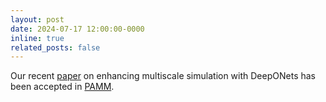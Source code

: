 ```yaml
---
layout: post
date: 2024-07-17 12:00:00-0000
inline: true
related_posts: false
---
```


Our recent [paper](https://arxiv.org/abs/2405.13759) on enhancing multiscale simulation with DeepONets has been accepted in [PAMM](https://onlinelibrary.wiley.com/journal/16177061).
